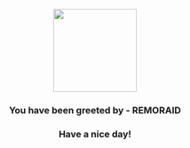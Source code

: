 <p align="center">
            <img src="https://raw.githubusercontent.com/PokeAPI/sprites/master/sprites/pokemon/223.png" width="150" height="150">
          </p>
          <h3 align="center">You have been greeted by - <b>REMORAID</b></h3>
          <h3 align="center">Have a nice day!</h3>
